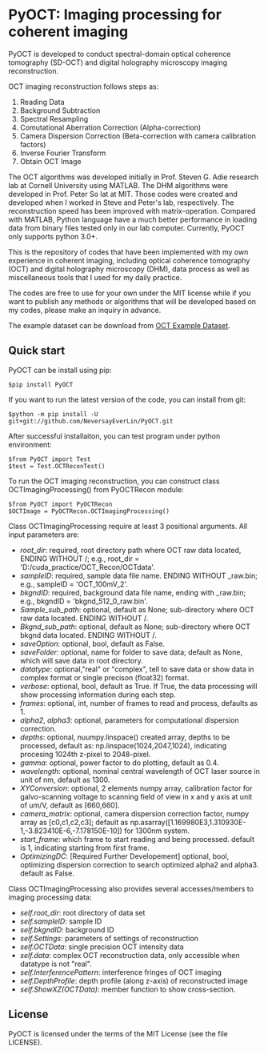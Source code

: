 # PyOCT: Imaging processing for coherent imaging 
PyOCT is developed to conduct spectral-domain optical coherence tomography (SD-OCT) and digital holography microscopy imaging reconstruction. 

OCT imaging reconstruction follows steps as:
1. Reading Data
2. Background Subtraction 
3. Spectral Resampling 
3. Comutational Aberration Correction (Alpha-correction)
4. Camera Dispersion Correction (Beta-correction with camera calibration factors) 
5. Inverse Fourier Transform 
6. Obtain OCT Image

The OCT algorithms was developed initially in Prof. Steven G. Adie research lab at Cornell University using MATLAB. The DHM algorithms were developed in Prof. Peter So lat at MIT. Those codes were created and developed when I worked in Steve and Peter's lab, respectively. The reconstruction speed has been improved with matrix-operation. Compared with MATLAB, Python language have a much better performance in loading data from binary files tested only in our lab computer. Currently, PyOCT only supports python 3.0+. 

This is the repository of codes that have been implemented with my own experience in coherent imaging, including optical coherence tomography (OCT) and digital holography microscopy (DHM), data process as well as miscellaneous tools that I used for my daily practice. 

The codes are free to use for your own under the MIT license while if you want to publish any methods or algorithms that will be developed based on my codes, please make an inquiry in advance. 

The example dataset can be download from [OCT Example Dataset](https://doi.org/10.7910/DVN/EV2P3I). 


## Quick start
PyOCT can be install using pip:

    $pip install PyOCT


If you want to run the latest version of the code, you can install from git:

    $python -m pip install -U git+git://github.com/NeversayEverLin/PyOCT.git


After successful installaiton, you can test program under python environment:

    $from PyOCT import Test
    $test = Test.OCTReconTest() 

To run the OCT imaging reconstruction, you can construct class OCTImagingProcessing() from PyOCTRecon module:

    $from PyOCT import PyOCTRecon 
    $OCTImage = PyOCTRecon.OCTImagingProcessing()  

Class OCTImagingProcessing require at least 3 positional arguments. All input parameters are:

* *root_dir*: required, root directory path where OCT raw data located, ENDING WITHOUT /; e.g.,  root_dir = 'D:/cuda_practice/OCT_Recon/OCTdata'.
* _sampleID_: required, sample data file name. ENDING WITHOUT _raw.bin; e.g., sampleID = 'OCT_100mV_2'. 
* _bkgndID_: required, background data file name, ending with _raw.bin; e.g., bkgndID = 'bkgnd_512_0_raw.bin'.
*  *Sample_sub_path*: optional, default as None; sub-directory where OCT raw data located. ENDING WITHOUT /. 
*  *Bkgnd_sub_path*: optional, default as None; sub-directory where OCT bkgnd data located. ENDING WITHOUT /.
*  *saveOption*: optional, bool, default as False. 
*  *saveFolder*: optional, name for folder to save data; default as None, which will save data in root directory.
*  *datatype*: optional,"real" or "complex", tell to save data or show data in complex format or single precison (float32) format. 
*  *verbose*: optional, bool, default as True. If True, the data processing will show processing information during each step. 
*  *frames*: optional, int, number of frames to read and process, defaults as 1.
*  *alpha2*, *alpha3*: optional, parameters for computational dispersion correction. 
*  *depths*: optional, nuumpy.linspace() created array, depths to be processed, default as: np.linspace(1024,2047,1024), indicating procesing 1024th z-pixel to 2048-pixel.
*  *gamma*: optional, power factor to do plotting, default as 0.4.
*  *wavelength*: optional, nominal central wavelength of OCT laser source in unit of nm, default as 1300. 
*  *XYConversion*: optional, 2 elements numpy array, calibration factor for galvo-scanning voltage to scanning field of view in x and y axis at unit of um/V, default as [660,660].
*  *camera_matrix*: optional, camera dispersion correction factor, numpy array as [c0,c1,c2,c3]; default as np.asarray([1.169980E3,1.310930E-1,-3.823410E-6,-7.178150E-10]) for 1300nm system.
*  *start_frame*: which frame to start reading and being processed. default is 1, indicating starting from first frame. 
*  *OptimizingDC*: [Required Further Developement] optional, bool, optimizing dispersion correction to search optimized alpha2 and alpha3. default as False. 

Class OCTImagingProcessing also provides several accesses/members to imaging processing data:

* *self.root_dir*: root directory of data set
* *self.sampleID*: sample ID
* *self.bkgndID*: background ID
* *self.Settings*: parameters of settings of reconstruction 
* *self.OCTData*: single precision OCT intensity data 
* *self.data*: complex OCT reconstruction data, only accessible when datatype is not "real".
* *self.InterferencePattern*: interference fringes of OCT imaging
* *self.DepthProfile*: depth profile (along z-axis) of reconstructed image
* *self.ShowXZ(OCTData)*: member function to show cross-section. 

## License
PyOCT is licensed under the terms of the MIT License (see the file LICENSE).


